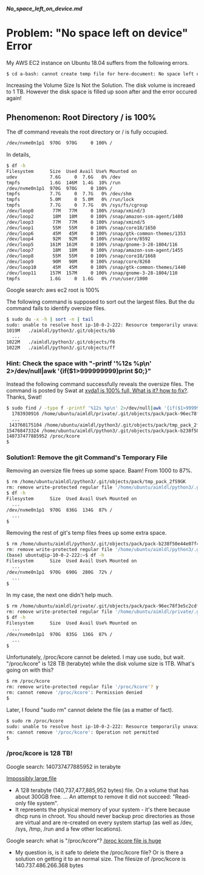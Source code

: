 ##### No_space_left_on_device.md

# Problem: "No space left on device" Error
My AWS EC2 instance on Ubuntu 18.04 suffers from the following errors.
```bash
$ cd a-bash: cannot create temp file for here-document: No space left on device
```
Increasing the Volume Size Is Not the Solution. The disk volume is increaed to 1 TB. However the disk space is filled up soon after and the error occured again!

## Phenomenon: Root Directory / is 100%
The df command reveals the root directory or / is fully occupied.
```bash
/dev/nvme0n1p1  970G  970G     0 100% /
```
In details, 
```bash
$ df -h
Filesystem      Size  Used Avail Use% Mounted on
udev            7.6G     0  7.6G   0% /dev
tmpfs           1.6G  146M  1.4G  10% /run
/dev/nvme0n1p1  970G  970G     0 100% /
tmpfs           7.7G     0  7.7G   0% /dev/shm
tmpfs           5.0M     0  5.0M   0% /run/lock
tmpfs           7.7G     0  7.7G   0% /sys/fs/cgroup
/dev/loop0       77M   77M     0 100% /snap/xmind/3
/dev/loop2       18M   18M     0 100% /snap/amazon-ssm-agent/1480
/dev/loop3       77M   77M     0 100% /snap/xmind/5
/dev/loop1       55M   55M     0 100% /snap/core18/1650
/dev/loop6       45M   45M     0 100% /snap/gtk-common-themes/1353
/dev/loop4       92M   92M     0 100% /snap/core/8592
/dev/loop5      161M  161M     0 100% /snap/gnome-3-28-1804/116
/dev/loop7       18M   18M     0 100% /snap/amazon-ssm-agent/1455
/dev/loop8       55M   55M     0 100% /snap/core18/1668
/dev/loop9       90M   90M     0 100% /snap/core/8268
/dev/loop10      45M   45M     0 100% /snap/gtk-common-themes/1440
/dev/loop11     157M  157M     0 100% /snap/gnome-3-28-1804/110
tmpfs           1.6G     0  1.6G   0% /run/user/1000
```
Google search: aws ec2 root is 100%

The following command is supposed to sort out the largest files. But the du command fails to identify oversize files.
```bash
$ sudo du -x -h | sort -n | tail
sudo: unable to resolve host ip-10-0-2-222: Resource temporarily unavailable
1019M	./aimldl/python3/.git/objects/bb
  ...
1022M	./aimldl/python3/.git/objects/f6
1022M	./aimldl/python3/.git/objects/ff
```
### Hint: Check the space with "-printf '%12s %p\n' 2>/dev/null|awk '{if($1>999999999)print $0;}"
Instead the following command successfully reveals the oversize files. The command is posted by Swat at [xvda1 is 100% full, What is it? how to fix?](https://serverfault.com/questions/330532/xvda1-is-100-full-what-is-it-how-to-fix). Thanks, Swat!
```bash
$ sudo find / -type f -printf '%12s %p\n' 2>/dev/null|awk '{if($1>999999999)print $0;}'
  1783930916 /home/ubuntu/aimldl/private/.git/objects/pack/pack-96ec78f3e5c2cdfb0fb67d27fb23c15e4e8c77fe.pack
  ...
 143760175104 /home/ubuntu/aimldl/python3/.git/objects/pack/tmp_pack_2fS9GK
154768473324 /home/ubuntu/aimldl/python3/.git/objects/pack/pack-b238f50e44e07f4cb425c0c7629e106c9e4b46d4.pack
140737477885952 /proc/kcore
$
```
### Solution1: Remove the git Command's Temporary File
Removing an oversize file frees up some space. Baam! From 1000 to 87%. 
```bash
$ rm /home/ubuntu/aimldl/python3/.git/objects/pack/tmp_pack_2fS9GK
rm: remove write-protected regular file '/home/ubuntu/aimldl/python3/.git/objects/pack/tmp_pack_2fS9GK'? y
$ df -h
Filesystem      Size  Used Avail Use% Mounted on
  ...
/dev/nvme0n1p1  970G  836G  134G  87% /
  ...
$
```
Removing the rest of git's temp files frees up some extra space.
```bash
$ rm /home/ubuntu/aimldl/python3/.git/objects/pack/pack-b238f50e44e07f4cb425c0c7629e106c9e4b46d4.pack
rm: remove write-protected regular file '/home/ubuntu/aimldl/python3/.git/objects/pack/pack-b238f50e44e07f4cb425c0c7629e106c9e4b46d4.pack'? y
(base) ubuntu@ip-10-0-2-222:~$ df -h
Filesystem      Size  Used Avail Use% Mounted on
  ...
/dev/nvme0n1p1  970G  690G  280G  72% /
  ...
$
```
In my case, the next one didn't help much.
```bash
$ rm /home/ubuntu/aimldl/private/.git/objects/pack/pack-96ec78f3e5c2cdfb0fb67d27fb23c15e4e8c77fe.pack
rm: remove write-protected regular file '/home/ubuntu/aimldl/private/.git/objects/pack/pack-96ec78f3e5c2cdfb0fb67d27fb23c15e4e8c77fe.pack'? y
$ df -h
Filesystem      Size  Used Avail Use% Mounted on
  ...
/dev/nvme0n1p1  970G  835G  136G  87% /
  ...
$
```
Unfortunately, /proc/kcore cannot be deleted. I may use sudo, but wait. "/proc/kcore" is 128 TB (terabyte) while the disk volume size is 1TB. What's going on with this?
```bash
$ rm /proc/kcore
rm: remove write-protected regular file '/proc/kcore'? y
rm: cannot remove '/proc/kcore': Permission denied
$
```
Later, I found "sudo rm" cannot delete the file (as a matter of fact).
```bash
$ sudo rm /proc/kcore
sudo: unable to resolve host ip-10-0-2-222: Resource temporarily unavailable
rm: cannot remove '/proc/kcore': Operation not permitted
$
```
### /proc/kcore is 128 TB!
Google search: 140737477885952 in terabyte

[Impossibly large file](https://forums.opensuse.org/showthread.php/532456-Impossibly-large-file)
* A 128 terabyte (140,737,477,885,952 bytes) file. On a volume that has about 300GB free.  ... An attempt to remove it did not succeed: "Read-only file system".
* It represents the physical memory of your system - it's there because dhcp runs in chroot. You should never backup proc directories as those are virtual and are re-created on every system startup (as well as /dev, /sys, /tmp, /run and a few other locations).

Google search: what is "/proc/kcore"?
[/proc kcore file is huge](https://stackoverflow.com/questions/21170795/proc-kcore-file-is-huge)
* My question is, is it safe to delete the /proc/kcore file? Or is there a solution on getting it to an normal size. The filesize of /proc/kcore is 140.737.486.266.368 bytes

